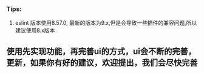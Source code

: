 ### Tips:
1. eslint 版本使用8.57.0, 最新的版本为9.x,但是会导致一些插件的兼容问题,所以建议使用8.x版本


## 使用先实现功能，再完善ui的方式，ui会不断的完善，更新，如果你有好的建议，欢迎提出，我们会尽快完善
